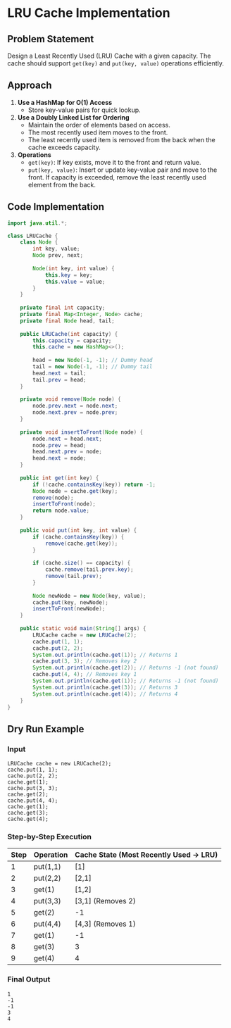 # LRU Cache Implementation

## Problem Statement
Design a Least Recently Used (LRU) Cache with a given capacity. The cache should support `get(key)` and `put(key, value)` operations efficiently.

## Approach
1. **Use a HashMap for O(1) Access**
   - Store key-value pairs for quick lookup.
2. **Use a Doubly Linked List for Ordering**
   - Maintain the order of elements based on access.
   - The most recently used item moves to the front.
   - The least recently used item is removed from the back when the cache exceeds capacity.
3. **Operations**
   - `get(key)`: If key exists, move it to the front and return value.
   - `put(key, value)`: Insert or update key-value pair and move to the front. If capacity is exceeded, remove the least recently used element from the back.

## Code Implementation
```java
import java.util.*;

class LRUCache {
    class Node {
        int key, value;
        Node prev, next;
        
        Node(int key, int value) {
            this.key = key;
            this.value = value;
        }
    }
    
    private final int capacity;
    private final Map<Integer, Node> cache;
    private final Node head, tail;
    
    public LRUCache(int capacity) {
        this.capacity = capacity;
        this.cache = new HashMap<>();
        
        head = new Node(-1, -1); // Dummy head
        tail = new Node(-1, -1); // Dummy tail
        head.next = tail;
        tail.prev = head;
    }
    
    private void remove(Node node) {
        node.prev.next = node.next;
        node.next.prev = node.prev;
    }
    
    private void insertToFront(Node node) {
        node.next = head.next;
        node.prev = head;
        head.next.prev = node;
        head.next = node;
    }
    
    public int get(int key) {
        if (!cache.containsKey(key)) return -1;
        Node node = cache.get(key);
        remove(node);
        insertToFront(node);
        return node.value;
    }
    
    public void put(int key, int value) {
        if (cache.containsKey(key)) {
            remove(cache.get(key));
        }
        
        if (cache.size() == capacity) {
            cache.remove(tail.prev.key);
            remove(tail.prev);
        }
        
        Node newNode = new Node(key, value);
        cache.put(key, newNode);
        insertToFront(newNode);
    }
    
    public static void main(String[] args) {
        LRUCache cache = new LRUCache(2);
        cache.put(1, 1);
        cache.put(2, 2);
        System.out.println(cache.get(1)); // Returns 1
        cache.put(3, 3); // Removes key 2
        System.out.println(cache.get(2)); // Returns -1 (not found)
        cache.put(4, 4); // Removes key 1
        System.out.println(cache.get(1)); // Returns -1 (not found)
        System.out.println(cache.get(3)); // Returns 3
        System.out.println(cache.get(4)); // Returns 4
    }
}
```

## Dry Run Example
### Input
```
LRUCache cache = new LRUCache(2);
cache.put(1, 1);
cache.put(2, 2);
cache.get(1);
cache.put(3, 3);
cache.get(2);
cache.put(4, 4);
cache.get(1);
cache.get(3);
cache.get(4);
```

### Step-by-Step Execution
| Step | Operation   | Cache State (Most Recently Used -> LRU) |
|------|------------|--------------------------------------|
| 1    | put(1,1)   | [1]                                  |
| 2    | put(2,2)   | [2,1]                                |
| 3    | get(1)     | [1,2]                                |
| 4    | put(3,3)   | [3,1] (Removes 2)                    |
| 5    | get(2)     | -1                                   |
| 6    | put(4,4)   | [4,3] (Removes 1)                    |
| 7    | get(1)     | -1                                   |
| 8    | get(3)     | 3                                    |
| 9    | get(4)     | 4                                    |

### Final Output
```
1
-1
-1
3
4
```
```
